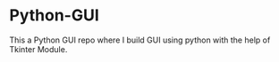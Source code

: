 # Python-GUI
This a Python GUI repo where I build GUI using python with the help of Tkinter Module.
